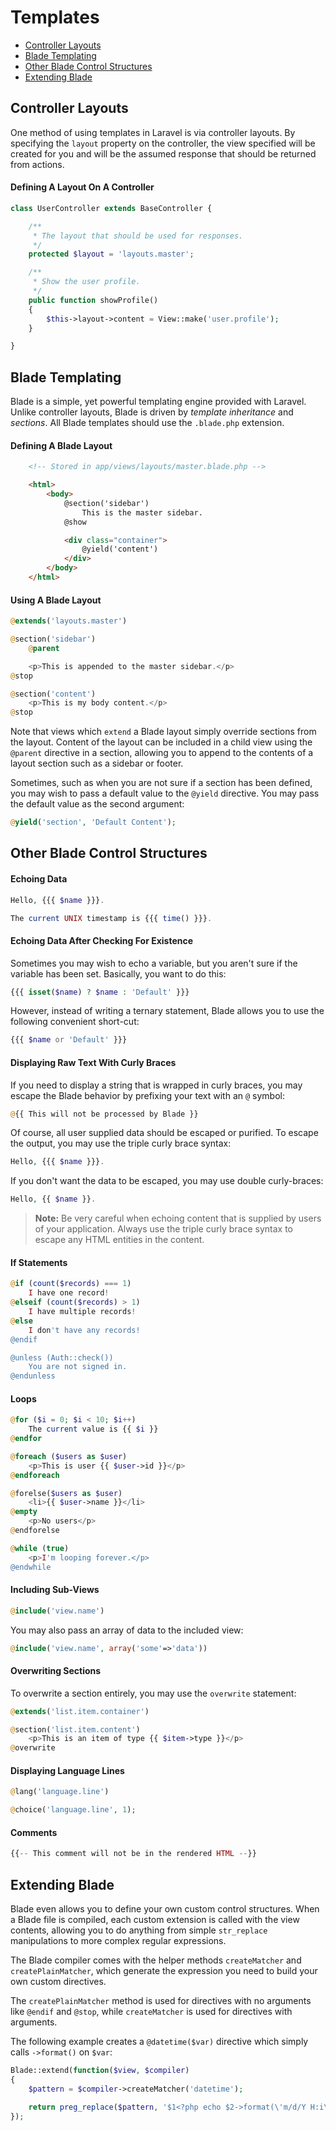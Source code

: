 # Templates

- [Controller Layouts](#controller-layouts)
- [Blade Templating](#blade-templating)
- [Other Blade Control Structures](#other-blade-control-structures)
- [Extending Blade](#extending-blade)

<a name="controller-layouts"></a>
## Controller Layouts

One method of using templates in Laravel is via controller layouts. By specifying the `layout` property on the controller, the view specified will be created for you and will be the assumed response that should be returned from actions.

#### Defining A Layout On A Controller

```php
class UserController extends BaseController {

	/**
	 * The layout that should be used for responses.
	 */
	protected $layout = 'layouts.master';

	/**
	 * Show the user profile.
	 */
	public function showProfile()
	{
		$this->layout->content = View::make('user.profile');
	}

}
```

<a name="blade-templating"></a>
## Blade Templating

Blade is a simple, yet powerful templating engine provided with Laravel. Unlike controller layouts, Blade is driven by _template inheritance_ and _sections_. All Blade templates should use the `.blade.php` extension.

#### Defining A Blade Layout

```html
	<!-- Stored in app/views/layouts/master.blade.php -->

	<html>
		<body>
			@section('sidebar')
				This is the master sidebar.
			@show

			<div class="container">
				@yield('content')
			</div>
		</body>
	</html>
```

#### Using A Blade Layout

```php
@extends('layouts.master')

@section('sidebar')
	@parent

	<p>This is appended to the master sidebar.</p>
@stop

@section('content')
	<p>This is my body content.</p>
@stop
```

Note that views which `extend` a Blade layout simply override sections from the layout. Content of the layout can be included in a child view using the `@parent` directive in a section, allowing you to append to the contents of a layout section such as a sidebar or footer.

Sometimes, such as when you are not sure if a section has been defined, you may wish to pass a default value to the `@yield` directive. You may pass the default value as the second argument:

```php
@yield('section', 'Default Content');
```

<a name="other-blade-control-structures"></a>
## Other Blade Control Structures

#### Echoing Data

```php
Hello, {{{ $name }}}.

The current UNIX timestamp is {{{ time() }}}.
```

#### Echoing Data After Checking For Existence

Sometimes you may wish to echo a variable, but you aren't sure if the variable has been set. Basically, you want to do this:

```php
{{{ isset($name) ? $name : 'Default' }}}
```

However, instead of writing a ternary statement, Blade allows you to use the following convenient short-cut:

```php
{{{ $name or 'Default' }}}
```

#### Displaying Raw Text With Curly Braces

If you need to display a string that is wrapped in curly braces, you may escape the Blade behavior by prefixing your text with an `@` symbol:

```php
@{{ This will not be processed by Blade }}
```

Of course, all user supplied data should be escaped or purified. To escape the output, you may use the triple curly brace syntax:

```php
Hello, {{{ $name }}}.
```

If you don't want the data to be escaped, you may use double curly-braces:

```php
Hello, {{ $name }}.
```

> **Note:** Be very careful when echoing content that is supplied by users of your application. Always use the triple curly brace syntax to escape any HTML entities in the content.

#### If Statements

```php
@if (count($records) === 1)
	I have one record!
@elseif (count($records) > 1)
	I have multiple records!
@else
	I don't have any records!
@endif

@unless (Auth::check())
	You are not signed in.
@endunless
```

#### Loops

```php
@for ($i = 0; $i < 10; $i++)
	The current value is {{ $i }}
@endfor

@foreach ($users as $user)
	<p>This is user {{ $user->id }}</p>
@endforeach

@forelse($users as $user)
 	<li>{{ $user->name }}</li>
@empty
  	<p>No users</p>
@endforelse

@while (true)
	<p>I'm looping forever.</p>
@endwhile
```

#### Including Sub-Views

```php
@include('view.name')
```

You may also pass an array of data to the included view:

```php
@include('view.name', array('some'=>'data'))
```
#### Overwriting Sections

To overwrite a section entirely, you may use the `overwrite` statement:

```php
@extends('list.item.container')

@section('list.item.content')
	<p>This is an item of type {{ $item->type }}</p>
@overwrite
```

#### Displaying Language Lines

```php
@lang('language.line')

@choice('language.line', 1);
```

#### Comments

```php
{{-- This comment will not be in the rendered HTML --}}
```

<a name="extending-blade"></a>
## Extending Blade

Blade even allows you to define your own custom control structures. When a Blade file is compiled, each custom extension is called with the view contents, allowing you to do anything from simple `str_replace` manipulations to more complex regular expressions.

The Blade compiler comes with the helper methods `createMatcher` and `createPlainMatcher`, which generate the expression you need to build your own custom directives.

The `createPlainMatcher` method is used for directives with no arguments like `@endif` and `@stop`, while `createMatcher` is used for directives with arguments.

The following example creates a `@datetime($var)` directive which simply calls `->format()` on `$var`:

```php
Blade::extend(function($view, $compiler)
{
	$pattern = $compiler->createMatcher('datetime');

	return preg_replace($pattern, '$1<?php echo $2->format(\'m/d/Y H:i\'); ?>', $view);
});
```
